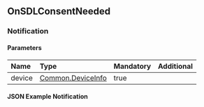 ## OnSDLConsentNeeded


### Notification

#### Parameters

|Name|Type|Mandatory|Additional|
|:---|:---|:--------|:---------|
|device|[Common.DeviceInfo](../../Common/Structs/index.md#deviceinfo)|true||

#### JSON Example Notification
```json

```
